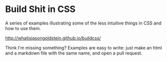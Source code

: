 # Build Shit in CSS

A series of examples illustrating some of the less intuitive things in CSS and how to use them.

<http://whatisjasongoldstein.github.io/buildcss/>

Think I'm missing something? Examples are easy to write: just make an html and a markdown file with the same name, and open a pull request.
